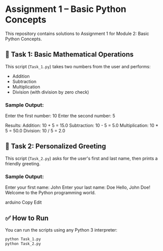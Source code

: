 # Assignment 1 – Basic Python Concepts

This repository contains solutions to Assignment 1 for Module 2: Basic Python Concepts.

## 🧮 Task 1: Basic Mathematical Operations
This script (`Task_1.py`) takes two numbers from the user and performs:
- Addition
- Subtraction
- Multiplication
- Division (with division by zero check)

### Sample Output:
Enter the first number: 10
Enter the second number: 5

Results:
Addition: 10 + 5 = 15.0
Subtraction: 10 - 5 = 5.0
Multiplication: 10 * 5 = 50.0
Division: 10 / 5 = 2.0


## 👋 Task 2: Personalized Greeting
This script (`Task_2.py`) asks for the user's first and last name, then prints a friendly greeting.

### Sample Output:
Enter your first name: John
Enter your last name: Doe
Hello, John Doe! Welcome to the Python programming world.

arduino
Copy
Edit

## ✅ How to Run
You can run the scripts using any Python 3 interpreter:
```bash
python Task_1.py
python Task_2.py